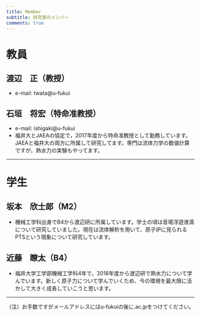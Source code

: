 ```yaml
---
title: Member
subtitle: 研究室のメンバー
comments: true
---
```


# 教員
## 渡辺　正（教授）
+ e-mail: twata@u-fukui


## 石垣　将宏（特命准教授）
+ e-mail: ishigaki@u-fukui
+ 福井大とJAEAの協定で，2017年度から特命准教授として勤務しています。JAEAと福井大の両方に所属して研究してます。専門は流体力学の数値計算ですが，熱水力の実験もやってます。

-----

# 学生
## 坂本　欣士郎（M2）
+ 機械工学科出身でB4から渡辺研に所属しています。学士の頃は音場浮遊液滴について研究していました。現在は流体解析を用いて、原子炉に見られるPTSという現象について研究しています。

## 近藤　瞭太（B4）
+ 福井大学工学部機械工学科4年で、2018年度から渡辺研で熱水力について学んでいます。新しく原子力について学んでいくため、今の環境を最大限に活かして大きく成長していこうと思います。

-------
（注）お手数ですがメールアドレスにはu-fukuiの後に.ac.jpをつけてください。